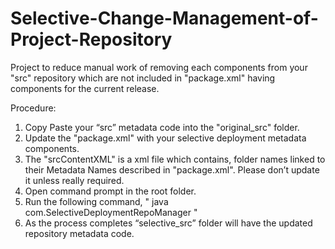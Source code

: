 # Selective-Change-Management-of-Project-Repository
Project to reduce manual work of removing each components from your "src" repository which are not included in "package.xml" having components for the current release. 

Procedure:
1. Copy Paste your “src” metadata code into the "original_src" folder.
2. Update the "package.xml" with your selective deployment metadata components.
3. The "srcContentXML" is a xml file which contains, folder names linked to their Metadata Names described in "package.xml". Please don’t  update it unless really required.
4. Open command prompt in the root folder.
5. Run the following command,
        "  java com.SelectiveDeploymentRepoManager  "
7. As the process completes “selective_src” folder will have the updated repository metadata code.
